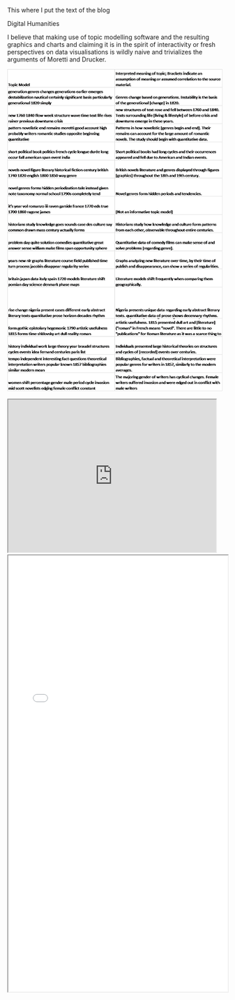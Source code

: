 This where I put the text of the blog

Digital Humanities

I believe that making use of topic modelling software and the resulting graphics and charts and claiming it is in the spirit of interactivity or fresh perspectives on data visualisations is wildly naive and trivializes the arguments of Moretti and Drucker.

![](imagez/TopicModellingTable.png)

<!--	Exported from Voyant Tools (voyant-tools.org).
The iframe src attribute below uses a relative protocol to better function with both
http and https sites, but if you're embedding this into a local web page (file protocol)
you should add an explicit protocol (https if you're using voyant-tools.org, otherwise
it depends on this server.
Feel free to change the height and width values or other styling below: -->
 <iframe style='width: 477px; height: 350px;' src='https://voyant-tools.org/tool/Trends/?query=humanities&query=novel&query=digital&query=time&query=novels&corpus=fab9e933b97d55c927b3219c4f3f4fc2'></iframe> 

<iframe style="width: 100%; height: 1000px;" src="processing/index.html"></iframe>

